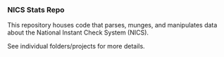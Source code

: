 ### NICS Stats Repo

This repository houses code that parses, munges, and manipulates data about the National Instant Check System (NICS).

See individual folders/projects for more details.
